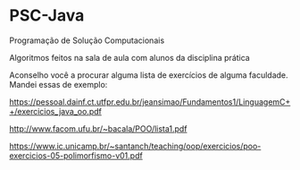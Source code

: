 # PSC-Java
Programação de Solução Computacionais

Algoritmos feitos na sala de aula com alunos da disciplina prática


Aconselho você a procurar alguma lista de exercícios de alguma faculdade. Mandei essas de exemplo:

https://pessoal.dainf.ct.utfpr.edu.br/jeansimao/Fundamentos1/LinguagemC++/exercicios_java_oo.pdf

http://www.facom.ufu.br/~bacala/POO/lista1.pdf

https://www.ic.unicamp.br/~santanch/teaching/oop/exercicios/poo-exercicios-05-polimorfismo-v01.pdf
